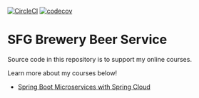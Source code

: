 [![CircleCI](https://circleci.com/gh/guvenbe/sfg-brewery-beer-service.svg?style=svg)](https://circleci.com/gh/guvenbe/sfg-brewery-beer-service)
[![codecov](https://codecov.io/gh/guvenbe/sfg-brewery-beer-service.svg/branch/master/graph/badge.svg)](https://codecov.io/gh/guvenbe/sfg-brewery-beer-service.svg)
# SFG Brewery Beer Service

Source code in this repository is to support my online courses.

Learn more about my courses below!
* [Spring Boot Microservices with Spring Cloud](https://www.udemy.com/spring-boot-microservices-with-spring-cloud-beginner-to-guru/?couponCode=GIT_HUB2)


